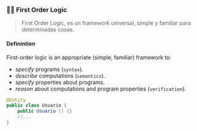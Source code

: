 ### 👨‍🏫 First Order Logic
> First Order Logic, es un framework universal, simple y familiar para determinadas cosas.

#### Definintion

First-order logic is an appropriate (simple, familiar) framework to:
* *specify* programs (`syntax`).
* *describe* computations (`semantics`).
* *specify* properties about programs.
* *reason* about computations and program properties (`verification`).

```java
@Entity
public class Usuario {
    public Usuario () {}
    //...
}
```


